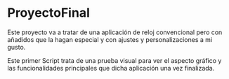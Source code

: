 # ProyectoFinal
  Este proyecto va a tratar de una aplicación de reloj convencional pero con añadidos que la hagan especial y con ajustes y personalizaciones a mi gusto.
  
  Este primer Script trata de una prueba visual para ver el aspecto gráfico y las funcionalidades principales que dicha aplicación una vez finalizada.
